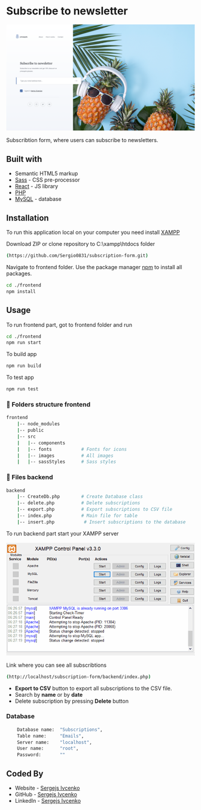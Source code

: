 # Subscribe to newsletter

![Design preview for the subscription form coding challenge](newsletter.png)

Subscribtion form, where users can subscribe to newsletters.

## Built with

- Semantic HTML5 markup
- [Sass](https://sass-lang.com/) - CSS pre-processor
- [React](https://reactjs.org/) - JS library
- [PHP](https://php.net/)
- [MySQL](https://www.mysql.com/) - database

## Installation

To run this application local on your computer you need install [XAMPP](https://www.apachefriends.org/index.html)

Download ZIP or clone repository to C:\xampp\htdocs folder

```bash
(https://github.com/Sergio0831/subscription-form.git)
```

Navigate to frontend folder.
Use the package manager [npm](https://docs.npmjs.com/downloading-and-installing-node-js-and-npm) to install all packages.

```bash
cd ./frontend
npm install
```

## Usage

To run frontend part, got to frontend folder and run

```bash
cd ./frontend
npm run start
```

To build app

```bash
npm run build
```

To test app

```bash
npm run test
```

### :file_folder: Folders structure frontend

```bash
frontend
    |-- node_modules
    |-- public
    |-- src
    |   |-- components
    |   |-- fonts           # Fonts for icons
    |   |-- images          # All images
    |   |-- sassStyles      # Sass styles
```

### :file_folder: Files backend

```bash
backend
    |-- CreateDb.php        # Create Database class
    |-- delete.php          # Delete subscriptions
    |-- export.php          # Export subscriptions to CSV file
    |-- index.php           # Main file for table
    |-- insert.php           # Insert subscriptions to the database
```

To run backend part start your XAMPP server

![Run XAMPP Demo](run-xampp.gif)

Link where you can see all subscribtions

```bash
(http://localhost/subscription-form/backend/index.php)
```

- **Export to CSV** button to export all subscriptions to the CSV file.
- Search by **name** or by **date**
- Delete subscription by pressing **Delete** button

### Database

```bash
    Database name:  "Subscriptions",
    Table name:     "Emails",
    Server name:    "localhost",
    User name:      "root",
    Password:       ""
```

## Coded By

- Website - [Sergejs Ivcenko](https://www.ivcenko.name)
- GitHub - [Sergejs Ivcenko](https://github.com/Sergio0831)
- LinkedIn - [Sergejs Ivcenko](https://www.linkedin.com/in/ivcenko/)
